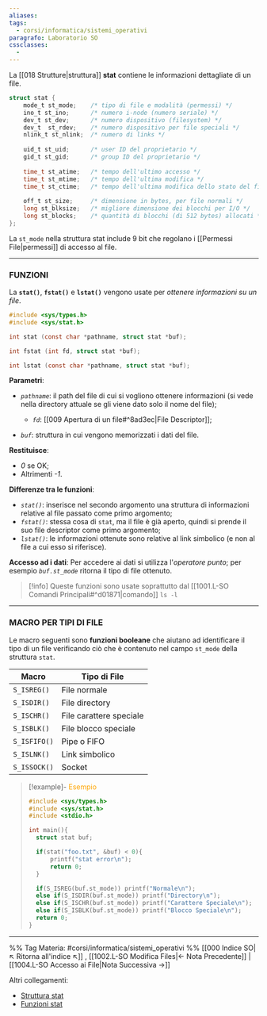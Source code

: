 ```yaml
---
aliases: 
tags:
  - corsi/informatica/sistemi_operativi
paragrafo: Laboratorio SO
cssclasses:
  - 
---
```

La [[018 Strutture|struttura]] **stat** contiene le informazioni dettagliate di un file.

```C
struct stat {
	mode_t st_mode;    /* tipo di file e modalità (permessi) */
	ino_t st_ino;      /* numero i-node (numero seriale) */
	dev_t st_dev;      /* numero dispositivo (filesystem) */
	dev_t  st_rdev;    /* numero dispositivo per file speciali */
	nlink_t st_nlink;  /* numero di links */
	
	uid_t st_uid;      /* user ID del proprietario */
	gid_t st_gid;      /* group ID del proprietario */
	
	time_t st_atime;   /* tempo dell'ultimo accesso */
	time_t st_mtime;   /* tempo dell'ultima modifica */
	time_t st_ctime;   /* tempo dell'ultima modifica dello stato del file */
	
	off_t st_size;     /* dimensione in bytes, per file normali */
	long st_blksize;   /* migliore dimensione dei blocchi per I/O */
	long st_blocks;    /* quantità di blocchi (di 512 bytes) allocati */
};
```

La `st_mode` nella struttura stat include 9 bit che regolano i [[Permessi File|permessi]] di accesso al file.

---
### FUNZIONI
La **`stat()`**, **`fstat()`** e **`lstat()`** vengono usate per *ottenere informazioni su un file*.

```C
#include <sys/types.h>
#include <sys/stat.h>

int stat (const char *pathname, struct stat *buf);

int fstat (int fd, struct stat *buf);

int lstat (const char *pathname, struct stat *buf);
```

**Parametri**: 
- *`pathname`*: il path del file di cui si vogliono ottenere informazioni (si vede nella directory attuale se gli viene dato solo il nome del file);
	- *`fd`*: [[009 Apertura di un file#^8ad3ec|File Descriptor]];

- *`buf`*: struttura in cui vengono memorizzati i dati del file.

**Restituisce**:
- *0* se OK;
- Altrimenti *-1*.

**Differenze tra le funzioni**:
- *`stat()`*: inserisce nel secondo argomento una struttura di informazioni relative al file passato come primo argomento;
- *`fstat()`*: stessa cosa di `stat`, ma il file è già aperto, quindi si prende il suo file descriptor come primo argomento;
- *`lstat()`*: le informazioni ottenute sono relative al link simbolico (e non al file a cui esso si riferisce).

**Accesso ad i dati**:
Per accedere ai dati si utilizza l'*operatore punto*; per esempio *`buf.st_mode`* ritorna il tipo di file ottenuto.

> [!info] Queste funzioni sono usate soprattutto dal [[1001.L-SO Comandi Principali#^d01871|comando]] `ls -l`

---
### MACRO PER TIPI DI FILE
Le macro seguenti sono **funzioni booleane** che aiutano ad identificare il tipo di un file verificando ciò che è contenuto nel campo `st_mode` della struttura `stat`.

| Macro       | Tipo di File |
| ----------- | ------------ |
| `S_ISREG()` | File normale |
| `S_ISDIR()` | File directory |
| `S_ISCHR()` | File carattere speciale |
| `S_ISBLK()` | File blocco speciale |
| `S_ISFIFO()` | Pipe o FIFO |
| `S_ISLNK()` | Link simbolico |
| `S_ISSOCK()` | Socket |

> [!example]- <font color="orange">Esempio</font>
>```C
>#include <sys/types.h>
>#include <sys/stat.h>
>#include <stdio.h>
>
>int main(){	
>	struct stat buf;
>
>	if(stat("foo.txt", &buf) < 0){
>		printf("stat error\n");
>		return 0;
>	}
>
>	if(S_ISREG(buf.st_mode)) printf("Normale\n");
>	else if(S_ISDIR(buf.st_mode)) printf("Directory\n");
>	else if(S_ISCHR(buf.st_mode)) printf("Carattere Speciale\n");
>	else if(S_ISBLK(buf.st_mode)) printf("Blocco Speciale\n");	
>	return 0;
>}
>```

___
%%
Tag Materia: #corsi/informatica/sistemi_operativi 
%%
[[000 Indice SO|↖ Ritorna all'indice ↖]] , [[1002.L-SO Modifica Files|← Nota Precedente]] | [[1004.L-SO Accesso ai File|Nota Successiva →]]

Altri collegamenti: 
- [Struttura stat](https://www.mkssoftware.com/docs/man5/struct_stat.5.asp)
- [Funzioni stat](https://www.mkssoftware.com/docs/man3/stat.3.asp)